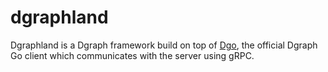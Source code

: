 # dgraphland
Dgraphland is a Dgraph framework build on top of [Dgo](https://github.com/dgraph-io/dgo), the official Dgraph Go client which communicates with the server using gRPC.
